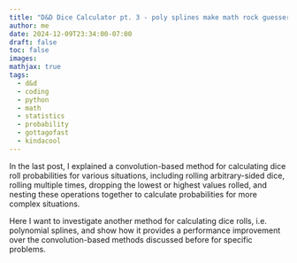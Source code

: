```yaml
---
title: "D&D Dice Calculator pt. 3 - poly splines make math rock guesser go brrrr?"
author: me
date: 2024-12-09T23:34:00-07:00
draft: false
toc: false
images:
mathjax: true
tags: 
  - d&d
  - coding
  - python
  - math
  - statistics
  - probability
  - gottagofast
  - kindacool
---
```


In the last post, I explained a convolution-based method for calculating dice roll probabilities for various situations, including rolling arbitrary-sided dice, rolling multiple times, dropping the lowest or highest values rolled, and nesting these operations together to calculate probabilities for more complex situations.

Here I want to investigate another method for calculating dice rolls, i.e. polynomial splines, and show how it provides a performance improvement over the convolution-based methods discussed before for specific problems.

